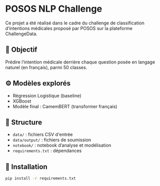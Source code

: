 # POSOS NLP Challenge 

Ce projet a été réalisé dans le cadre du challenge de classification d’intentions médicales proposé par POSOS sur la plateforme ChallengeData.

## 📌 Objectif
Prédire l’intention médicale derrière chaque question posée en langage naturel (en français), parmi 50 classes.

## ⚙️ Modèles explorés
- Régression Logistique (baseline)
- XGBoost
- Modèle final : CamemBERT (transformer français)

## 📁 Structure
- `data/` : fichiers CSV d'entrée
- `data/output/` : fichiers de soumission
- `notebook/` : notebook d’analyse et modélisation
- `requirements.txt` : dépendances

## 🔧 Installation
```bash
pip install -r requirements.txt
